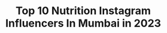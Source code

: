 ---
title: Top 10 Nutrition Instagram Influencers In Mumbai in 2023
description: >-
  Find top nutrition Instagram influencers in Mumbai in 2023. Most popular hashtags: #mumbai #nutrition #love #instagood.
platform: Instagram
hits: 84
text_top: See the top-rated Instagram influencers on inBeat.
text_bottom: Our database has 84 Instagram influencers like this in Mumbai, India for you to pitch.
profiles:
  - username: "mommylilworld"
    fullname: >-
      Garima Bansal
    bio: >-
      👩‍🎓MBA 💖Digital Creator, Lifestyle, Food, Parenting, PR 🌟Ranked top 100 influencers of India 💌DM or email 4 collabs/events
    location: "India"
    followers: 41622
    engagement: 231
    commentsToLikes: 0.110560
    id: ck8t8dji6k1m20j78rw7w1r0m
    verified: false
    hashtags: "#cottontouch, #igkids, #funvideo, #bangaloreblogger"
  - username: "divssrao"
    fullname: >-
      Divyaa
    bio: >-
      Writer • Host • Producer • Media Strategist • Traveller 🌍 Founder @chroniclesofthechronic✨ Marketing @tiktok 💃 Former @erosnow @missmalini 🇬🇧🇨🇦🇮🇳🇶🇦🇦🇪
    location: "India"
    followers: 41359
    engagement: 252
    commentsToLikes: 0.016415
    id: ck139qxx8mpa00i19djsdikum
    verified: true
    hashtags: "#sunsetsofinstagram, #passionpassport, #chronicpainwarrior, #travel"
  - username: "crazy_busy_mom"
    fullname: >-
      Chef4mydaughter(Richa)
    bio: >-
      🌟MoM to a beautiful Daughter 🌟Interested in Food !! Recipe !! 🌟Blogger!! Product Reviewer!!
    location: "India"
    followers: 16063
    engagement: 513
    commentsToLikes: 0.168836
    id: ckaoqwkhhkqle0i78ff5307r9
    verified: false
    hashtags: "#mumbaimoms, #creativefoodart, #mango, #tropicalfruit"
  - username: "space_boy_98_official"
    fullname: >-
      Neel mistry
    bio: >-
      🕴️Fashion Influencer. 🎞️ Content Creator. 🏚️Mumbai. 🎒Event manager. 📝Dm/Email for collaboration.
    location: "India"
    followers: 2828
    engagement: 901
    commentsToLikes: 0.062541
    id: ck5zkbd2vj5zc0i14zjek4r1h
    verified: false
    hashtags: "#accessoriesoftheday, #silence, #sky, #mask"
  - username: "aspiring_psyche"
    fullname: >-
      Chinu
    bio: >-
      🖤 Vegetarian🌱 FITNESS| FASHION| BEAUTY 🌟 ISSA certified sports nutritionist 📚 Owner:- @ironxofficial Online training plans 👇 Chinufitplan@gmail.com
    location: "India"
    followers: 229821
    engagement: 450
    commentsToLikes: 0.011302
    id: ckap5e1esb93c0i78bfxq0mpl
    verified: false
    hashtags: "#fitness, #modelling, #selfie, #influencer"
  - username: "khushboobhola0610"
    fullname: >-
      Khushboo Gaurav Maggo
    bio: >-
      Fitness influencer Content creator Dm for paid collaboration @fapaschimvihar @favikaspuri Fit wife of Fit @imgauravmaggo
    location: "India"
    followers: 37215
    engagement: 435
    commentsToLikes: 0.023454
    id: ck5zxzw3i8z310i14mcdj779g
    verified: false
    hashtags: "#weddingsutra, #weddingdress, #indianbride, #bridalmakeup"
  - username: "adityabawaaa"
    fullname: >-
      ADITYA BAWA🔥
    bio: >-
      Reminder : Instagram isn't real life. 💫 Aquarius 👕 Fitness / Fashion 📍Delhi 🔁 Noida
    location: "India"
    followers: 16231
    engagement: 912
    commentsToLikes: 0.095535
    id: ck8t754qcfodn0j78oqnut973
    verified: false
    hashtags: "#indianbodybuilding, #fitness, #fitlife, #gujjar"
  - username: "saba_ka_jahaan"
    fullname: >-
      SABA IBRAHIM (صباء)
    bio: >-
      Mumbai 📍 Lifestyle influencer | youtuber Lifestyle• skincare•health• fashion•food Dm / Email for collaboration. 📩 ibrahimsaba2393gmail.com
    location: "India"
    followers: 372411
    engagement: 1057
    commentsToLikes: 0.047788
    id: ck9wgfocut7mb0j78fusfrb63
    verified: true
    hashtags: "#happygirlsaretheprettiest, #ootd, #festiveseason, #lifestyleinfluencer"
  - username: "saaj07"
    fullname: >-
      سَاجِد S A J I D
    bio: >-
      Welcome FAM😍 Central mr.gujarat surat finalist 2018🏅 Style | Travel | Fashion | Model | | Fitness | Lifestyle |👻Snap :Saaj07 Surat 🛫🛬 Mumbai
    location: "India"
    followers: 17410
    engagement: 850
    commentsToLikes: 0.079647
    id: ck13b8qu7u99a0i198cuirqhm
    verified: false
    hashtags: "#photography, #streetwear, #fashionista, #me"
  - username: "rachanasinghofficial"
    fullname: >-
      𝐑𝐚𝐜𝐡𝐚𝐧𝐚 𝐒𝐢𝐧𝐠𝐡 | 𝐅𝐢𝐭𝐧𝐞𝐬𝐬 𝐂𝐨𝐚𝐜𝐡
    bio: >-
      𝐅𝐢𝐭𝐧𝐞𝐬𝐬 || 𝐅𝐚𝐬𝐡𝐢𝐨𝐧 || 𝐋𝐢𝐟𝐞𝐬𝐭𝐲𝐥𝐞 To be NUTRITION CONSULTANT. Simple But Significant 🥰. @internationalprotein.in 📧 rachanait87@gmail.com 𝐘𝐨𝐮𝐓𝐮𝐛𝐞👇🏻
    location: "India"
    followers: 120543
    engagement: 569
    commentsToLikes: 0.027574
    id: ck5zxzwjr8z4a0i144gsvp0pr
    verified: false
    hashtags: "#girlwhotravels, #cutegirlsonly, #bollywood, #goodvibestribe"
---